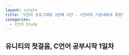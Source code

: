 ```yaml
---
layout: single
title: "C언어 프로그래밍 1번째 시간 - C언어의 기본내용과 특징"
categories:
  - C언어 Study
---
```


## 유니티의 첫걸음, C언어 공부시작 1일차
